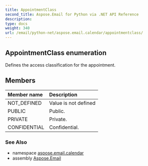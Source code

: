 ```yaml
---
title: AppointmentClass
second_title: Aspose.Email for Python via .NET API Reference
description: 
type: docs
weight: 340
url: /email/python-net/aspose.email.calendar/appointmentclass/
---
```


## AppointmentClass enumeration

Defines the access classification for the appointment.

## Members
| Member name | Description |
| :- | :- |
|NOT_DEFINED|Value is not defined|
|PUBLIC|Public.|
|PRIVATE|Private.|
|CONFIDENTIAL|Confidential.|

### See Also

* namespace [aspose.email.calendar](/email/python-net/aspose.email.calendar/)
* assembly [Aspose.Email](/slides/python-net/)

